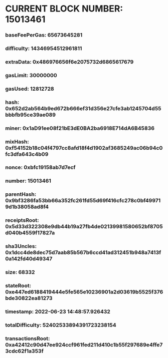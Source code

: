 # CURRENT BLOCK NUMBER: 15013461

### baseFeePerGas: 65673645281
### difficulty: 14346954512961811
### extraData: 0x486976656f6e2075732d6865617679
### gasLimit: 30000000
### gasUsed: 12812728
### hash: 0x652d2ab564b9ed672b666ef31d356e27cfe3ab1245704d55bbbfb95ce39ae089
### miner: 0x1aD91ee08f21bE3dE0BA2ba6918E714dA6B45836
### mixHash: 0xf54152b18c04f4797cc8afd18f4d1902af3685249ac06b94c0fc3dfa643c4b09
### nonce: 0xbfc19158ab7d7ecf
### number: 15013461
### parentHash: 0x9bf3286fa53bb66a352fc261fd55d69f416cfc278c0bf499719d1b38058ad8f4
### receiptsRoot: 0x5d33d322308e9db44b19a27fb4de02139981580652bf8705d040b4559f17827a
### sha3Uncles: 0x1dcc4de8dec75d7aab85b567b6ccd41ad312451b948a7413f0a142fd40d49347
### size: 68332
### stateRoot: 0xe447ed6188419444e5fe565e10236901a2d03619b5525f376bde30822ea81273
### timestamp: 2022-06-23 14:48:57.926432
### totalDifficulty: 52402533894391723238154
### transactionsRoot: 0xa42412c90d47ee924ccf961fed211d410c1b55f297689e4ffe73cdc62f1a353f

